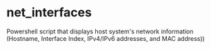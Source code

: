 # net_interfaces
Powershell script that displays host system's network information (Hostname, Interface Index, IPv4/IPv6 addresses, and MAC address))
